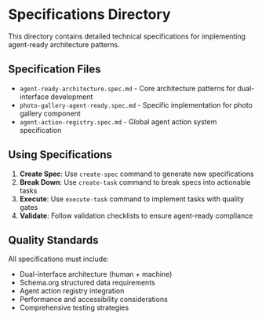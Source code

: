 # Specifications Directory

This directory contains detailed technical specifications for implementing agent-ready architecture patterns.

## Specification Files

- `agent-ready-architecture.spec.md` - Core architecture patterns for dual-interface development
- `photo-gallery-agent-ready.spec.md` - Specific implementation for photo gallery component
- `agent-action-registry.spec.md` - Global agent action system specification

## Using Specifications

1. **Create Spec**: Use `create-spec` command to generate new specifications
2. **Break Down**: Use `create-task` command to break specs into actionable tasks  
3. **Execute**: Use `execute-task` command to implement tasks with quality gates
4. **Validate**: Follow validation checklists to ensure agent-ready compliance

## Quality Standards

All specifications must include:
- Dual-interface architecture (human + machine)
- Schema.org structured data requirements
- Agent action registry integration
- Performance and accessibility considerations
- Comprehensive testing strategies